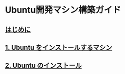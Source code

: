 # Ubuntu開発マシン構築ガイド

## [はじめに](./sections/sec01_introduction.md)

## [1. Ubuntu をインストールするマシン](./sections/sec02_machine.md)

## [2. Ubuntu のインストール](./sections/sec03_install_ubuntu.md)
